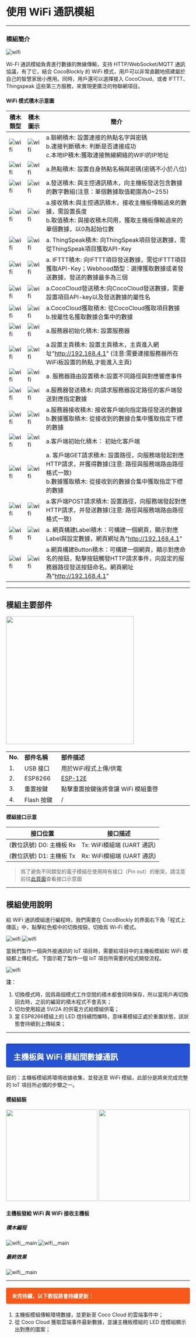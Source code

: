 # 使用 WiFi 通訊模組
---

### 模組簡介

![wifi](../media/intro_wifi_1.png)

Wi-Fi 通訊模組負責進行數據的無線傳輸，支持 HTTP/WebSocket/MQTT 通訊協議，有了它，結合 CocoBlockly 的 WiFi 模式，用戶可以非常直觀地搭建屬於自己的智慧家居小應用。同時，用戶還可以選擇接入 CocoCloud，或者 IFTTT、Thingspeak 這些第三方服務，來實現更廣泛的物聯網項目。

#### WiFi 模式積木示意圖

 |積木類型 | 積木圖示  | 簡介  |
|-  |-  |-  |
| ![wifi](../media/wifi_cate_network.png) | ![wifi](../media/wifi_network_detail_1.png)  |  a.聯網積木: 設置連接的熱點名字與密碼 <br> b.連接判斷積木: 判斷是否連接成功 <br> c.本地IP積木:獲取連接無線網絡的WIFI的IP地址 |
| ![wifi](../media/wifi_cate_network.png) | ![wifi](../media/wifi_network_detail_2.png)| a.熱點積木: 設置自身熱點名稱與密碼(密碼不小於八位)  |
| ![wifi](../media/wifi_cate_transfer.png)| ![wifi](../media/wifi_transfer_detail_1.png)| a.發送積木: 與主控通訊積木，向主機板發送包含數據的數字數組(注意：單個數據取值範圍為0~255)  |
| ![wifi](../media/wifi_cate_transfer.png)| ![wifi](../media/wifi_transfer_detail_2.png) | a.接收積木:與主控通訊積木，接收主機板傳輸過來的數據，需設置長度 <br> b.取值積木: 與接收積木同用，獲取主機板傳輸過來的單個數據，以0為起始位數 |
|![wifi](../media/wifi_cate_webservice.png) |![wifi](../media/wifi_webservice_detail_1.png) | a. ThingSpeak積木: 向ThingSpeak項目發送數據，需從ThingSpeak項目獲取API-Key |
|![wifi](../media/wifi_cate_webservice.png) |![wifi](../media/wifi_webservice_detail_2.png) | a. IFTTT積木: 向IFTTT項目發送數據，需從IFTTT項目獲取API-Key；Webhood類型：選擇獲取數據或者發送數據，發送的數據最多為三個|
|![wifi](../media/wifi_cate_webservice.png) |![wifi](../media/wifi_webservice_detail_3.png) | a.CocoCloud發送積木:向CocoCloud發送數據，需要設置項目API-key以及發送數據的屬性名 |
|![wifi](../media/wifi_cate_webservice.png) |![wifi](../media/wifi_webservice_detail_4.png) |a.CocoCloud獲取積木: 從CocoCloud獲取項目數據 <br> b.按屬性名獲取數據合集中的數據 |
|![wifi](../media/wifi_cate_server.png)| ![wifi](../media/wifi_server_detail_1.png)| a.服務器初始化積木: 設置服務器 |
|![wifi](../media/wifi_cate_server.png)| ![wifi](../media/wifi_server_detail_2.png)| a.設置主頁積木: 設置主頁積木，主頁進入網址"http://192.168.4.1" (注意:需要連接服務器所在WiFi板設置的熱點,才能進入主頁) |
|![wifi](../media/wifi_cate_server.png)| ![wifi](../media/wifi_server_detail_3.png) | a. 服務器路由設置積木:設置不同路徑與對應響應事件 |
|![wifi](../media/wifi_cate_server.png)| ![wifi](../media/wifi_server_detail_4.png)|a.服務器發送積木: 向請求服務器設定路徑的客戶端發送對應指定數據 |
|![wifi](../media/wifi_cate_server.png)| ![wifi](../media/wifi_server_detail_5.png)| a.服務器接收積木: 接收客戶端向指定路徑發送的數據 <br> b.數據獲取積木: 從接收到的數據合集中獲取指定下標的數據|
|![wifi](../media/wifi_cate_client.png)|![wifi](../media/wifi_client_detail_1.png)| a.客戶端初始化積木： 初始化客戶端|
|![wifi](../media/wifi_cate_client.png)|![wifi](../media/wifi_client_detail_2.png)|a. 客戶端GET請求積木: 設置路徑，向服務端發起對應HTTP請求，并獲得數據(注意: 路徑與服務端路由路徑格式一致) <br> b.數據獲取積木: 從接收到的數據合集中獲取指定下標的數據|
|![wifi](../media/wifi_cate_client.png)|![wifi](../media/wifi_client_detail_3.png)|a.客戶端POST請求積木: 設置路徑，向服務端發起對應HTTP請求，并發送數據(注意: 路徑與服務端路由路徑格式一致) |
 |![wifi](../media/wifi_cate_webpage.png)|![wifi](../media/wifi_webpage_detail_1.png) | a. 網頁構建Label積木：可構建一個網頁，顯示對應Label與設定數據，網頁網址為"http://192.168.4.1"|
  |![wifi](../media/wifi_cate_webpage.png)|![wifi](../media/wifi_webpage_detail_2.png) |a.網頁構建Button積木：可構建一個網頁，顯示對應命名的按鈕，點擊按鈕觸發HTTP請求事件，向設定的服務器路徑發送按鈕命名。網頁網址為"http://192.168.4.1" |

 ---

## 模組主要部件

<img src="/media/cocomod/modPic_0003_R0010176.jpg" width="350"/>

<table style="margin-top:20px;">
	<tr>
		<td width="6%" style="font-weight: bold;">No.</td>
		<td width="20%" style="font-weight: bold;">部件名稱</td>
		<td style="font-weight: bold;">部件描述</td>
	</tr>
	<tr>
		<td>1.</td>
		<td>USB 接口</td>
		<td>用於WiFi程式上傳/供電</td>
	</tr>
	<tr>
		<td>2.</td>
		<td>ESP8266</td>
		<td><a href='https://www.kloppenborg.net/images/blog/esp8266/esp8266-esp12e-specs.pdf' target='_blank'>ESP-12E</a></td>
	</tr>
	<tr>
		<td>3.</td>
		<td>重置按鍵</td>
		<td>點擊重置按鍵後將會讓 WiFi 模組重啓</td>
	</tr>
	<tr>
		<td>4.</td>
		<td>Flash 按鍵</td>
		<td>/</td>
	</tr>
</table>


#### 模組接口示意

| 接口位置 | 接口描述           |
| -------- | ------------------ |
| (數位訊號) D0: 主機板 Rx    | Tx: WiFi模組端 (UART 通訊)       |
| (數位訊號) D1: 主機板 Tx   | Rx: WiFi模組端 (UART 通訊) |

> 爲了避免不同類型的電子模組在使用時有接口（Pin out）的衝突，請注意前往[此頁面](/cocomod/pinout-map)查看接口示意圖

---

## 模組使用說明

給 WiFi 通訊模組進行編程時，我們需要在 CocoBlockly 的界面右下角「程式上傳區」中，點擊紅色框中的切換按鈕，切換爲 Wi-Fi 模式。

![wifi](../media/intro_wifi_3.png)
![wifi](../media/intro_wifi_2.png)

當我們製作一個與外接通訊的 IoT 項目時，需要給項目中的主機板模組和 WiFi 模組都上傳程式。下圖示範了製作一個 IoT 項目所需要的程式開發流程。

![wifi](../media/intro_wifi_4.png)

**注**：
1. 切換模式時，因爲兩個模式工作空間的積木都會同時保存，所以當用戶再切換回去時，之前的編寫的積木程式不會丟失；
2. 切勿使用超過 5V/2A 的供電方式給模組供電；
3. 當 ESP8266模組上的 LED 燈持續閃爍時，意味著模組正處於重置狀態，該狀態會持續到上傳結束；

---

<h2 style="background-color:#2653d4;padding:15px 20px;color:#fff;border-radius:4px;border-top:5px solid #1f48ba;">主機板與 WiFi 模組間數據通訊</h2>

目的：主機板模組將環境收據收集，並發送至 WiFi 模組，此部分是將來完成完整的 IoT 項目所必備的步驟之一。

#### 模組組裝

<img src="/media/wifi__main--split.jpeg" width="250"/>

<img src="/media/wifi__main--assemble.jpeg" width="250"/>

#### 主機板發給 WiFi 與 WiFi 接收主機板

##### 積木編程

![wifi__main](../media/wifi__main--blockly-1-1.jpeg)
![wifi__main](../media/wifi__main--blockly-1-2.jpeg)

##### 最終效果

![wifi__main](../media/wifi__main--sample-1.jpeg)


--- 

<h4 style="background-color:#f7591a;padding:12px 16px;color:#fff;border-radius:4px;">未完待續，以下教程將會持續更新：</h4>

1. 主機板模組傳輸環境數據，並更新至 Coco Cloud 的雲端事件中；
2. 從 Coco Cloud 獲取雲端事件最新數據，並讓主機板模組的 LED 燈模組顯示出對應的圖案；